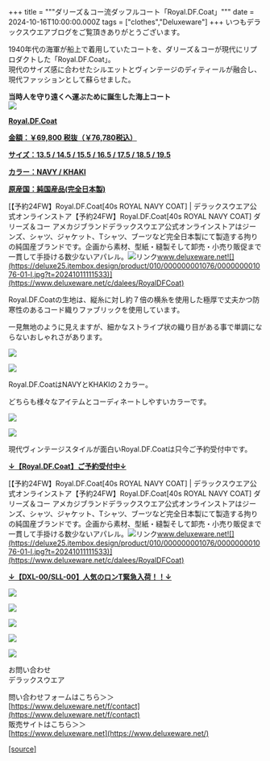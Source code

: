 +++
title = """ダリーズ＆コー流ダッフルコート「Royal.DF.Coat」"""
date = 2024-10-16T10:00:00.000Z
tags = ["clothes","Deluxeware"]
+++
いつもデラックスウエアブログをご覧頂きありがとうございます。

1940年代の海軍が船上で着用していたコートを、ダリーズ＆コーが現代にリプロダクトした「Royal.DF.Coat」。  
現代のサイズ感に合わせたシルエットとヴィンテージのディティールが融合し、現代ファッションとして蘇らせました。  
  
  
**当時人を守り遠くへ運ぶために誕生した海上コート**  
[![](https://stat.ameba.jp/user_images/20241016/10/deluxeware/c3/1d/j/o0800100015498539309.jpg)](https://www.deluxeware.net/c/dalees/RoyalDFCoat)

**[Royal.DF.Coat](https://www.deluxeware.net/c/dalees/RoyalDFCoat)**

**[金額：￥69,800 税抜（￥76,780税込）](https://www.deluxeware.net/c/dalees/RoyalDFCoat)**

**[サイズ：13.5 / 14.5 / 15.5 / 16.5 / 17.5 / 18.5 / 19.5](https://www.deluxeware.net/c/dalees/RoyalDFCoat)**

**[カラー：NAVY / KHAKI](https://www.deluxeware.net/c/dalees/RoyalDFCoat)**

**[原産国：純国産品(完全日本製)](https://www.deluxeware.net/c/dalees/RoyalDFCoat)**

[【予約24FW】Royal.DF.Coat\[40s ROYAL NAVY COAT\] | デラックスウエア公式オンラインストア【予約24FW】Royal.DF.Coat\[40s ROYAL NAVY COAT\] ダリーズ＆コー アメカジブランドデラックスウエア公式オンラインストアはジーンズ、シャツ、ジャケット、Tシャツ、ブーツなど完全日本製にて製造する拘りの純国産ブランドです。企画から素材、型紙・縫製そして卸売・小売り販促まで一貫して手掛ける数少ないアパレル。![リンク](https://c.stat100.ameba.jp/ameblo/symbols/v3.20.0/svg/gray/editor_link.svg)www.deluxeware.net![](https://deluxe25.itembox.design/product/010/000000001076/000000001076-01-l.jpg?t=20241011111533)](https://www.deluxeware.net/c/dalees/RoyalDFCoat)

Royal.DF.Coatの生地は、縦糸に対し約７倍の横糸を使用した極厚で丈夫かつ防寒性のあるコード織りファブリックを使用しています。

一見無地のように見えますが、細かなストライプ状の織り目がある事で単調にならないおしゃれさがあります。

[![](https://stat.ameba.jp/user_images/20241016/10/deluxeware/c3/e0/j/o0800080015498537966.jpg)](https://stat.ameba.jp/user_images/20241016/10/deluxeware/c3/e0/j/o0800080015498537966.jpg)

[![](https://stat.ameba.jp/user_images/20241016/11/deluxeware/a1/6e/j/o0800080015498541242.jpg)](https://stat.ameba.jp/user_images/20241016/11/deluxeware/a1/6e/j/o0800080015498541242.jpg)

Royal.DF.CoatはNAVYとKHAKIの２カラー。

どちらも様々なアイテムとコーディネートしやすいカラーです。

[![](https://stat.ameba.jp/user_images/20241016/10/deluxeware/fd/29/j/o0800100015498534678.jpg)](https://stat.ameba.jp/user_images/20241016/10/deluxeware/fd/29/j/o0800100015498534678.jpg)

[![](https://stat.ameba.jp/user_images/20241016/11/deluxeware/eb/17/j/o0800100015498541732.jpg)](https://stat.ameba.jp/user_images/20241016/11/deluxeware/eb/17/j/o0800100015498541732.jpg)

現代ヴィンテージスタイルが面白いRoyal.DF.Coatは只今ご予約受付中です。

**[↓【Royal.DF.Coat】ご予約受付中↓](https://www.deluxeware.net/c/dalees/RoyalDFCoat)**

[【予約24FW】Royal.DF.Coat\[40s ROYAL NAVY COAT\] | デラックスウエア公式オンラインストア【予約24FW】Royal.DF.Coat\[40s ROYAL NAVY COAT\] ダリーズ＆コー アメカジブランドデラックスウエア公式オンラインストアはジーンズ、シャツ、ジャケット、Tシャツ、ブーツなど完全日本製にて製造する拘りの純国産ブランドです。企画から素材、型紙・縫製そして卸売・小売り販促まで一貫して手掛ける数少ないアパレル。![リンク](https://c.stat100.ameba.jp/ameblo/symbols/v3.20.0/svg/gray/editor_link.svg)www.deluxeware.net![](https://deluxe25.itembox.design/product/010/000000001076/000000001076-01-l.jpg?t=20241011111533)](https://www.deluxeware.net/c/dalees/RoyalDFCoat)

**[↓【DXL-00/SLL-00】人気のロンT緊急入荷！！↓](https://www.deluxeware.net/)**

[![](https://stat.ameba.jp/user_images/20241007/16/deluxeware/df/96/j/o0800026015495163803.jpg?caw=800)](https://www.deluxeware.net/)

[![](https://stat.ameba.jp/user_images/20240614/12/deluxeware/fb/b4/j/o0800026015451324172.jpg?caw=800)](https://www.deluxeware.net/c/2024FWreserveall)

[![](https://stat.ameba.jp/user_images/20240315/15/deluxeware/04/7f/j/o0800026015413271803.jpg?caw=800)](https://www.instagram.com/deluxeware/?hl=ja)

[![](https://stat.ameba.jp/user_images/20220415/12/deluxeware/3b/ce/j/o0800026015103175481.jpg?caw=800)](https://www.deluxeware.net/f/headstore)

[![](https://stat.ameba.jp/user_images/20220415/12/deluxeware/d7/c6/j/o0800026015103175487.jpg?caw=800)](https://www.deluxeware.net/)

お問い合わせ  
デラックスウエア

問い合わせフォームはこちら＞＞  
[https://www.deluxeware.net/f/contact](https://www.deluxeware.net/f/contact)  
販売サイトはこちら＞＞  
[https://www.deluxeware.net](https://www.deluxeware.net/)

[[source]](https://ameblo.jp/deluxeware/entry-12871462627.html)
